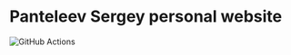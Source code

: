 # Panteleev Sergey personal website

![GitHub Actions](https://github.com/saundefined/s-panteleev.ru/workflows/Deploy%20to%20GitHub%20Pages/badge.svg)

